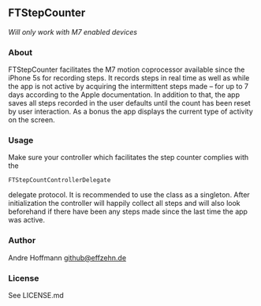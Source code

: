 ## FTStepCounter

_Will only work with M7 enabled devices_

### About
FTStepCounter facilitates the M7 motion coprocessor available since the iPhone 5s for recording steps. It records steps in real time as well as while the app is not active by acquiring the intermittent steps made – for up to 7 days according to the Apple documentation. In addition to that, the app saves all steps recorded in the user defaults until the count has been reset by user interaction.
As a bonus the app displays the current type of activity on the screen.

### Usage
Make sure your controller which facilitates the step counter complies with the
```
FTStepCountControllerDelegate
``` 
delegate protocol.
It is recommended to use the class as a singleton. After initialization the controller will happily collect all steps and will also look beforehand if there have been any steps made since the last time the app was active.

### Author
Andre Hoffmann
github@effzehn.de

### License
See LICENSE.md
